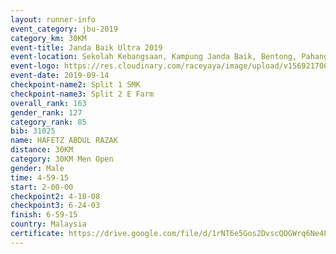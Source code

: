 ```yaml
---
layout: runner-info 
event_category: jbu-2019 
category_km: 30KM 
event-title: Janda Baik Ultra 2019  
event-location: Sekolah Kebangsaan, Kampung Janda Baik, Bentong, Pahang, Malaysia 
event-logo: https://res.cloudinary.com/raceyaya/image/upload/v1569217009/logo/janda-baik_vch1pc.jpg 
event-date: 2019-09-14 
checkpoint-name2: Split 1 SMK 
checkpoint-name3: Split 2 E Farm 
overall_rank: 163
gender_rank: 127
category_rank: 85
bib: 31025
name: HAFETZ ABDUL RAZAK
distance: 30KM
category: 30KM Men Open
gender: Male
time: 4-59-15
start: 2-00-00
checkpoint2: 4-18-08
checkpoint3: 6-24-03
finish: 6-59-15
country: Malaysia
certificate: https://drive.google.com/file/d/1rNT6e5Gos2DvscQOGWrq6Ne4FXbm_rBK/view?usp=sharing
---
```

